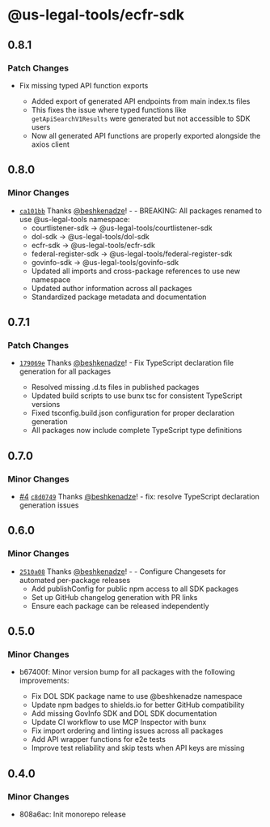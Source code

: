 # @us-legal-tools/ecfr-sdk

## 0.8.1

### Patch Changes

- Fix missing typed API function exports

  - Added export of generated API endpoints from main index.ts files
  - This fixes the issue where typed functions like `getApiSearchV1Results` were generated but not accessible to SDK users
  - Now all generated API functions are properly exported alongside the axios client

## 0.8.0

### Minor Changes

- [`ca101bb`](https://github.com/beshkenadze/us-legal-tools/commit/ca101bbd93fcc4dc03d8dac82686ba9d4a10e50b) Thanks [@beshkenadze](https://github.com/beshkenadze)! - - BREAKING: All packages renamed to use @us-legal-tools namespace:
  - courtlistener-sdk → @us-legal-tools/courtlistener-sdk
  - dol-sdk → @us-legal-tools/dol-sdk
  - ecfr-sdk → @us-legal-tools/ecfr-sdk
  - federal-register-sdk → @us-legal-tools/federal-register-sdk
  - govinfo-sdk → @us-legal-tools/govinfo-sdk
  - Updated all imports and cross-package references to use new namespace
  - Updated author information across all packages
  - Standardized package metadata and documentation

## 0.7.1

### Patch Changes

- [`179069e`](https://github.com/beshkenadze/us-legal-tools/commit/179069ecf7ce58d3b17da75497a17fa37a332159) Thanks [@beshkenadze](https://github.com/beshkenadze)! - Fix TypeScript declaration file generation for all packages

  - Resolved missing .d.ts files in published packages
  - Updated build scripts to use bunx tsc for consistent TypeScript versions
  - Fixed tsconfig.build.json configuration for proper declaration generation
  - All packages now include complete TypeScript type definitions

## 0.7.0

### Minor Changes

- [#4](https://github.com/beshkenadze/us-legal-tools/pull/4) [`c8d0749`](https://github.com/beshkenadze/us-legal-tools/commit/c8d0749b85fc7b89ca269953e3a3ea3298f6229c) Thanks [@beshkenadze](https://github.com/beshkenadze)! - fix: resolve TypeScript declaration generation issues

## 0.6.0

### Minor Changes

- [`2510a08`](https://github.com/beshkenadze/us-legal-tools/commit/2510a08f87d35c7cf37ebc6197045d562e34a314) Thanks [@beshkenadze](https://github.com/beshkenadze)! - - Configure Changesets for automated per-package releases
  - Add publishConfig for public npm access to all SDK packages
  - Set up GitHub changelog generation with PR links
  - Ensure each package can be released independently

## 0.5.0

### Minor Changes

- b67400f: Minor version bump for all packages with the following improvements:

  - Fix DOL SDK package name to use @beshkenadze namespace
  - Update npm badges to shields.io for better GitHub compatibility
  - Add missing GovInfo SDK and DOL SDK documentation
  - Update CI workflow to use MCP Inspector with bunx
  - Fix import ordering and linting issues across all packages
  - Add API wrapper functions for e2e tests
  - Improve test reliability and skip tests when API keys are missing

## 0.4.0

### Minor Changes

- 808a6ac: Init monorepo release
